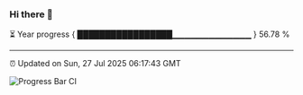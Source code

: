 ### Hi there 👋

⏳ Year progress { █████████████████▁▁▁▁▁▁▁▁▁▁▁▁▁ } 56.78 %

---

⏰ Updated on Sun, 27 Jul 2025 06:17:43 GMT

![Progress Bar CI](https://github.com/Shyam-Makwana/GitHub-Actions-Demo/workflows/Progress%20Bar%20CI/badge.svg)
